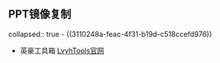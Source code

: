 ## PPT镜像复制
collapsed:: true
	- ((3110248a-feac-4f31-b19d-c518ccefd976))
- 英豪工具箱 [LvyhTools官网](http://addins.cn/yhtools/)